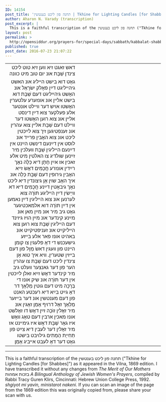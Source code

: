 ```yaml
---
ID: 14154
post_title: 'תחנה פון ליכט בענטשין | Tkhine for Lighting Candles [for Shabbes]'
author: Aharon N. Varady (transcription)
post_excerpt: |
  This is a faithful transcription of the תחנה פון ליכט בענטשין ("Tkhine for Lighting Candles [for Shabbes]") as it appeared in the Vilna, 1869 edition. I have transcribed it without any changes from <em>The Merit of Our Mothers</em> בזכות אמהות <em>A Bilingual Anthology of Jewish Women's Prayers</em>, compiled by Rabbi Tracy Guren Klirs, Cincinnati: Hebrew Union College Press, 1992. <em>shgiyot mi yavin, ministarot nakeni.</em> If you can scan an image of the page from the 1869 edition this was originally copied from, please share your scan with us.
layout: post
permalink: >
  http://opensiddur.org/prayers-for/special-days/sabbath/kabbalat-shabbat/tkhine-for-lighting-candles/
published: true
post_date: 2016-07-23 21:07:22
---
```

<table style="margin-left: auto;margin-right: auto;">
<tbody>
<tr><td style="vertical-align:top;" width="46%">
<div class="yiddish" style="text-align: right;"><span lang="yi">
דאש זאגט זיא װען זיא טוט ליכט צינדן שַׁבָּת אונ יום טוב מיט כװנה
</div></td>

<td style="vertical-align:top;" width="53%"><div class="english">

</div></td>
</tr>


<tr><td style="vertical-align:top;" width="46%">
<div class="yiddish" style="text-align: right;"><span lang="yi">
גאָט דוא בישט הײליג אונ האשט גיהײליגט דײַן פאָלק יִשׂרָאֵל אונ האָשט גיהײַליגט דעם שַׁבָּת דוא בישט אלײן אונ אונזערע עלטערין האָשטו אױש דער וױילט אונטער אלע פעלקער צוא דײַן דינסט אלײן אונ צוא רוען האָשטו דער וױילט דעם שַׁבָּת אלײן צוא עהרין אונ זענפטיגען זיך צוא לײַכטין ליכט אונ צוא האָבין פרײד אונ לוסט אין דײַנעם דינשט הײַנט אין דײַנעם הײליגין שַׁבָּת װעלכין מיר זײַנען שולדיג צו האלטין מיט אלע זאכין אז אײַן חָתָן דיא כַּלָה נאָך רײַדין אונזרע חֲכָמִים דאָשׂ זײא האָבין גירופין דעם שַׁבָּת כַּלָה אונ איך האָב שױן אָן גיצונדין דיא ליכט נאָך גיבאָטין דײַנע חֲכָמִים דיא דא װײַשׂין דײַן הײליגע תּוֺרָה צוא לערנען אונ צוא הײליגין דײַן נאמען אין דײַן תּוֺרָה דוא אלמאכטיגער גאָט גיב מיר אונ מײַן מאן אונ מײַנע קינדער אונ מײַן הױז גיזינד דעם הײליגין שַׁבָּת צוא רוען צוא הײליקײַט אונ זעניפטיקײַט אונ באהיט אונז פאר אלע בײזע גישעכנש די דאָ פלעגין צו קומן הײנט פון װעגין דאשׂ מַזָל פון דעם בײזין שטערין. וױא איך טוא אָן צינדין ליכט דעם שַׁבָּת צו עהרין הער פון דער גאנצער װעלט גיב מיר קינדער דאָשׂ זײַא זאלן לײַכטין אין דער תּוֺרָה אונ שיק אונז די בְּרָכָה מיט דעם גוטין מַלְאָךְ דר דאָ גײַט בײַא דיא רעכטע האנט פון דעם מענטשין אונ דער בײזער מַלְאָךְ זאָל דרױף אָמֵן זאָגין אונ מיר זאָלין זוֺכֶה זײַן דאָשׂ דו זאָלשט אונז מאכין ארבין דעם טאָג װאָש איז גאָר שַׁבָּת דאָשׂ איז גימײנט אז מיר זאָלין דער לעבין דיא צײַט פון תְּחִייַת הַמֵתִים גילױבט בישטו גאָט דער דאָ לעבט אײביג אָמֵן׃
</div></td>

<td style="vertical-align:top;" width="53%"><div class="english">

</div></td>
</tr>
</tbody>
</tbody></table>

<hr />

This is a faithful transcription of the תחנה פון ליכט בענטשין ("Tkhine for Lighting Candles [for Shabbes]") as it appeared in the Vilna, 1869 edition. I have transcribed it without any changes from <em>The Merit of Our Mothers</em> בזכות אמהות <em>A Bilingual Anthology of Jewish Women's Prayers</em>, compiled by Rabbi Tracy Guren Klirs, Cincinnati: Hebrew Union College Press, 1992. <em>shgiyot mi yavin, ministarot nakeni.</em> If you can scan an image of the page from the 1869 edition this was originally copied from, please share your scan with us.